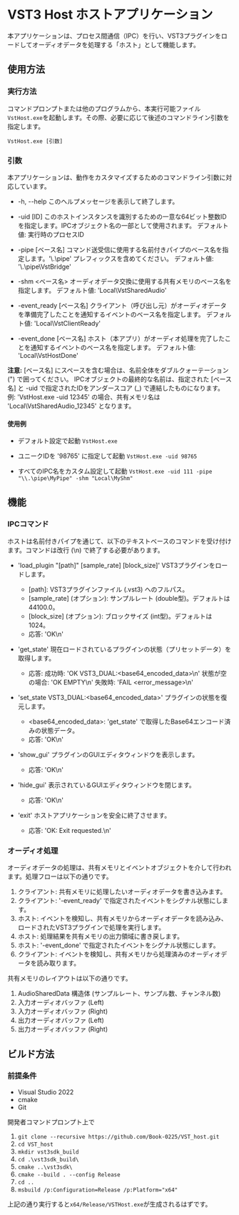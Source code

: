 # VST3 Host ホストアプリケーション

本アプリケーションは、プロセス間通信（IPC）を行い、VST3プラグインをロードしてオーディオデータを処理する「ホスト」として機能します。

## 使用方法

### 実行方法

コマンドプロンプトまたは他のプログラムから、本実行可能ファイル```VstHost.exe```を起動します。その際、必要に応じて後述のコマンドライン引数を指定します。

```VstHost.exe [引数]```

### 引数

本アプリケーションは、動作をカスタマイズするためのコマンドライン引数に対応しています。

- -h, --help
  このヘルプメッセージを表示して終了します。

- -uid [ID]
  このホストインスタンスを識別するための一意な64ビット整数IDを指定します。IPCオブジェクト名の一部として使用されます。
  デフォルト値: 実行時のプロセスID

- -pipe [ベース名]
  コマンド送受信に使用する名前付きパイプのベース名を指定します。'\\.\pipe\' プレフィックスを含めてください。
  デフォルト値: '\\.\pipe\VstBridge'

- -shm <ベース名>
  オーディオデータ交換に使用する共有メモリのベース名を指定します。
  デフォルト値: 'Local\VstSharedAudio'

- -event_ready [ベース名]
  クライアント（呼び出し元）がオーディオデータを準備完了したことを通知するイベントのベース名を指定します。
  デフォルト値: 'Local\VstClientReady'

- -event_done [ベース名]
  ホスト（本アプリ）がオーディオ処理を完了したことを通知するイベントのベース名を指定します。
  デフォルト値: 'Local\VstHostDone'

**注意:**
[ベース名] にスペースを含む場合は、名前全体をダブルクォーテーション (") で囲ってください。
IPCオブジェクトの最終的な名前は、指定された [ベース名] と -uid で指定されたIDをアンダースコア (_) で連結したものになります。
例: 'VstHost.exe -uid 12345' の場合、共有メモリ名は 'Local\VstSharedAudio_12345' となります。

#### 使用例

- デフォルト設定で起動
```VstHost.exe```

- ユニークIDを '98765' に指定して起動
```VstHost.exe -uid 98765```

- すべてのIPC名をカスタム設定して起動
```VstHost.exe -uid 111 -pipe "\\.\pipe\MyPipe" -shm "Local\MyShm"```

## 機能

### IPCコマンド

ホストは名前付きパイプを通じて、以下のテキストベースのコマンドを受け付けます。コマンドは改行 (\n) で終了する必要があります。

- 'load_plugin "[path]" [sample_rate] [block_size]'
  VST3プラグインをロードします。
  - [path]: VST3プラグインファイル (.vst3) へのフルパス。
  - [sample_rate] (オプション): サンプルレート (double型)。デフォルトは 44100.0。
  - [block_size] (オプション): ブロックサイズ (int型)。デフォルトは 1024。
  - 応答: 'OK\n'

- 'get_state'
  現在ロードされているプラグインの状態（プリセットデータ）を取得します。
  - 応答:
    成功時: 'OK VST3_DUAL:<base64_encoded_data>\n'
    状態が空の場合: 'OK EMPTY\n'
    失敗時: 'FAIL <error_message>\n'

- 'set_state VST3_DUAL:<base64_encoded_data>'
  プラグインの状態を復元します。
  - <base64_encoded_data>: 'get_state' で取得したBase64エンコード済みの状態データ。
  - 応答: 'OK\n'

- 'show_gui'
  プラグインのGUIエディタウィンドウを表示します。
  - 応答: 'OK\n'

- 'hide_gui'
  表示されているGUIエディタウィンドウを閉じます。
  - 応答: 'OK\n'

- 'exit'
  ホストアプリケーションを安全に終了させます。
  - 応答: 'OK: Exit requested.\n'

### オーディオ処理

オーディオデータの処理は、共有メモリとイベントオブジェクトを介して行われます。処理フローは以下の通りです。

1. クライアント: 共有メモリに処理したいオーディオデータを書き込みます。
2. クライアント: '-event_ready' で指定されたイベントをシグナル状態にします。
3. ホスト: イベントを検知し、共有メモリからオーディオデータを読み込み、ロードされたVST3プラグインで処理を実行します。
4. ホスト: 処理結果を共有メモリの出力領域に書き戻します。
5. ホスト: '-event_done' で指定されたイベントをシグナル状態にします。
6. クライアント: イベントを検知し、共有メモリから処理済みのオーディオデータを読み取ります。

共有メモリのレイアウトは以下の通りです。

1. AudioSharedData 構造体 (サンプルレート、サンプル数、チャンネル数)
2. 入力オーディオバッファ (Left)
3. 入力オーディオバッファ (Right)
4. 出力オーディオバッファ (Left)
5. 出力オーディオバッファ (Right)

## ビルド方法

### 前提条件

- Visual Studio 2022
- cmake
- Git

開発者コマンドプロンプト上で

1. ```git clone --recursive https://github.com/Book-0225/VST_host.git```
2. ```cd VST_host```
3. ```mkdir vst3sdk_build```
4. ```cd .\vst3sdk_build\```
5. ```cmake ..\vst3sdk\```
6. ```cmake --build . --config Release```
7. ```cd ..```
8. ```msbuild /p:Configuration=Release /p:Platform="x64"```

上記の通り実行すると```x64/Release/VSTHost.exe```が生成されるはずです。

